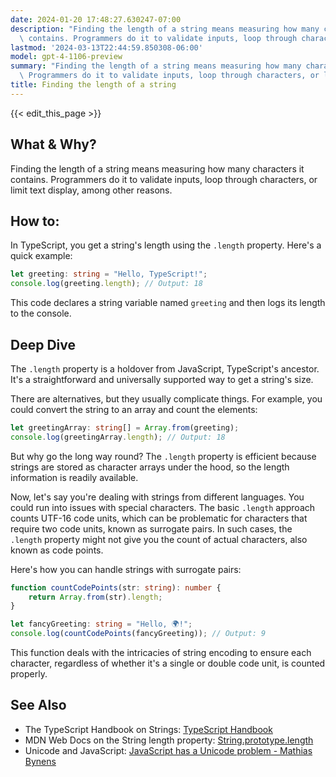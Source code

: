 ```yaml
---
date: 2024-01-20 17:48:27.630247-07:00
description: "Finding the length of a string means measuring how many characters it\
  \ contains. Programmers do it to validate inputs, loop through characters, or limit\u2026"
lastmod: '2024-03-13T22:44:59.850308-06:00'
model: gpt-4-1106-preview
summary: "Finding the length of a string means measuring how many characters it contains.\
  \ Programmers do it to validate inputs, loop through characters, or limit\u2026"
title: Finding the length of a string
---
```


{{< edit_this_page >}}

## What & Why?

Finding the length of a string means measuring how many characters it contains. Programmers do it to validate inputs, loop through characters, or limit text display, among other reasons.

## How to:

In TypeScript, you get a string's length using the `.length` property. Here's a quick example:

```typescript
let greeting: string = "Hello, TypeScript!";
console.log(greeting.length); // Output: 18
```

This code declares a string variable named `greeting` and then logs its length to the console.

## Deep Dive

The `.length` property is a holdover from JavaScript, TypeScript's ancestor. It's a straightforward and universally supported way to get a string's size.

There are alternatives, but they usually complicate things. For example, you could convert the string to an array and count the elements:

```typescript
let greetingArray: string[] = Array.from(greeting);
console.log(greetingArray.length); // Output: 18
```

But why go the long way round? The `.length` property is efficient because strings are stored as character arrays under the hood, so the length information is readily available.

Now, let's say you're dealing with strings from different languages. You could run into issues with special characters. The basic `.length` approach counts UTF-16 code units, which can be problematic for characters that require two code units, known as surrogate pairs. In such cases, the `.length` property might not give you the count of actual characters, also known as code points.

Here's how you can handle strings with surrogate pairs:

```typescript
function countCodePoints(str: string): number {
    return Array.from(str).length;
}

let fancyGreeting: string = "Hello, 🌍!";
console.log(countCodePoints(fancyGreeting)); // Output: 9
```

This function deals with the intricacies of string encoding to ensure each character, regardless of whether it's a single or double code unit, is counted properly.

## See Also

- The TypeScript Handbook on Strings: [TypeScript Handbook](https://www.typescriptlang.org/docs/handbook/2/everyday-types.html#strings)
- MDN Web Docs on the String length property: [String.prototype.length](https://developer.mozilla.org/en-US/docs/Web/JavaScript/Reference/Global_Objects/String/length)
- Unicode and JavaScript: [JavaScript has a Unicode problem - Mathias Bynens](https://mathiasbynens.be/notes/javascript-unicode)
